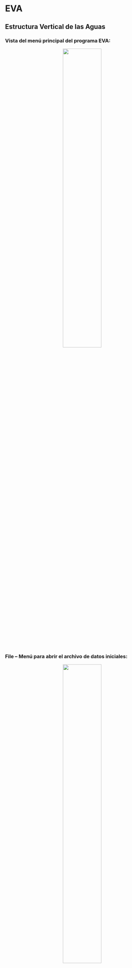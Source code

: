 # EVA
## Estructura Vertical de las Aguas


### Vista del menú principal del programa EVA:
<p align="center">
  <img src="Data/01.png" width="50%" height="50%"></img>
</p>

### File – Menú para abrir el archivo de datos iniciales:

<p align="center">
  <img src="Data/02.png" width="50%" height="50%"></img>
</p>

### Mensaje informativo, que archivo hay que abrir:
<p align="center">
  <img src="Data/03.png" width="50%" height="50%"></img>
</p>

### se abra el explorador de Windows, donde se puede seleccionar el archivo con los datos iniciales (como ejemplo: “1-71.txt”):
 <p align="center">
  <img src="Data/04.png" width="50%" height="50%"></img>
</p>
### Al seleccionar el archivo en formato “txt”, se muestran las características de los datos iniciales. Hay que escribir los límites de las longitudes y latitudes, el paso entre latitudes y longitudes, después oprimir el botón de “Continuar”: 
 <p align="center">
  <img src="Data/05.png" width="50%" height="50%"></img>
</p>
### Siguiente menú, es para el calculo de la velocidad de surgencia:
 <p align="center">
  <img src="Data/06.png" width="50%" height="50%"></img>
</p>
### La primera componente es la componente Eólica, donde después de abrir aparece el método de interpolación, para la presión atmosférica:
 <p align="center">
  <img src="Data/07.png" width="50%" height="50%"></img>
</p>
### Características para la interpolación de la presión atmosférica:
 <p align="center">
  <img src="Data/08.png" width="50%" height="50%"></img>
</p>
### Aviso para guardar el archivo de la figura del campo de la presión atmosférica:
 <p align="center">
  <img src="Data/09.png" width="50%" height="50%"></img>
</p>
### Resultado de la interpolación de la presión atmosférica:
 <p align="center">
  <img src="Data/10.png" width="50%" height="50%"></img>
</p>
### La segunda componente es la componente Gradiental, donde después de abrir aparece el método de interpolación, para la presión atmosférica:
<p align="center">
  <img src="Data/11.png" width="50%" height="50%"></img>
</p> 

<p align="center">
  <img src="Data/12.png" width="50%" height="50%"></img>
</p>

 <p align="center">
  <img src="Data/13.png" width="50%" height="50%"></img>
</p>

### La tercera componente es la componente Baroclinico, donde después de abrir aparece el método de interpolación, para la presión atmosférica:
  <p align="center">
  <img src="Data/14.png" width="50%" height="50%"></img>
</p>
### Se guardan los resultados de densidades para cada profundidad:
  <p align="center">
  <img src="Data/15.png" width="50%" height="50%"></img>
</p>
### Se realiza la interpolación de la densidad para cada profundidad:
 <p align="center">
  <img src="Data/16.png" width="50%" height="50%"></img>
</p>
### Se guardan los resultados de interpolación para cada profundidad:
 <p align="center">
  <img src="Data/17.png" width="50%" height="50%"></img>
</p>
### Elegir el método de interpolación superficial, para la densidad:
   <p align="center">
  <img src="Data/18.png" width="50%" height="50%"></img>
</p>
### Características para la interpolación de la presión atmosférica:
 <p align="center">
  <img src="Data/19.png" width="50%" height="50%"></img>
</p>
### Guardar la figura de la densidad en la superficie:
 <p align="center">
  <img src="Data/20.png" width="50%" height="50%"></img>
</p>
### Resultado de la interpolación de la densidad de la superficie:
 
### Se guardan los resultados de la componente Baroclinico:

### Calculo de la velocidad de surgencias:
 <p align="center">
  <img src="Data/21.png" width="50%" height="50%"></img>
</p>
### Se guardan los resultados de la velocidad de surgencias:
 <p align="center">
  <img src="Data/22.png" width="50%" height="50%"></img>
</p>
### Elegir el método de interpolación superficial, para la de la velocidad de surgencias:
<p align="center">
  <img src="Data/23.png" width="50%" height="50%"></img>
</p>
### Características para la interpolación de la velocidad de surgencias:
 <p align="center">
  <img src="Data/24.png" width="50%" height="50%"></img>
</p>
### Guardar la figura:
<p align="center">
  <img src="Data/25.png" width="50%" height="50%"></img>
</p>
### Resultado de la interpolación de la velocidad de surgencias:
<p align="center">
  <img src="Data/26.png" width="50%" height="50%"></img>
</p>
### Menú del cálculo de la Estabilidad:
 <p align="center">
  <img src="Data/27.png" width="50%" height="50%"></img>
</p>
### Se guardan los resultados de los gradientes de T y S:
 <p align="center">
  <img src="Data/28.png" width="50%" height="50%"></img>
</p>
### Se guardan los resultados de la estabilidad termohalina:
<p align="center">
  <img src="Data/29.png" width="50%" height="50%"></img>
</p>
### Graficar el perfil de la estabilidad en un punto:
 <p align="center">
  <img src="Data/30.png" width="50%" height="50%"></img>
</p>
### Hay que abrir el archivo de estabilidad:
 <p align="center">
  <img src="Data/31.png" width="50%" height="50%"></img>
</p>
### Hay que ingresar los valores de longitud y latitud del punto y la profundidad:
 <p align="center">
  <img src="Data/32.png" width="50%" height="50%"></img>
</p>
### Ingresar el nombre del archivo para guardar la figura:
 <p align="center">
  <img src="Data/33.png" width="50%" height="50%"></img>
</p>
### Ingresar los títulos para la figura:
 <p align="center">
  <img src="Data/34.png" width="50%" height="50%"></img>
</p>
### El resultado del perfil:
 <p align="center">
  <img src="Data/35.png" width="50%" height="50%"></img>
</p>
### Hacer un gráfico del transepto latitudinal:
 <p align="center">
  <img src="Data/36.png" width="50%" height="50%"></img>
</p>
### Elegir el método de interpolación:
 <p align="center">
  <img src="Data/37.png" width="50%" height="50%"></img>
</p>
### Características de la interpolación:
 <p align="center">
  <img src="Data/38.png" width="50%" height="50%"></img>
</p>
### Guardar la figura:
 <p align="center">
  <img src="Data/39.png" width="50%" height="50%"></img>
</p>
### Resultado del transepto latitudinal:
 <p align="center">
  <img src="Data/40.png" width="50%" height="50%"></img>
</p>
### Hacer un gráfico del transepto logitudinal:
 <p align="center">
  <img src="Data/41.png" width="50%" height="50%"></img>
</p>
### Elegir el método de interpolación:
 <p align="center">
  <img src="Data/42.png" width="50%" height="50%"></img>
</p>
### Características de la interpolación:
<p align="center">
  <img src="Data/43.png" width="50%" height="50%"></img>
</p>
### Guardar la figura:
 <p align="center">
  <img src="Data/44.png" width="50%" height="50%"></img>
</p>
### Resultado del transepto logitudinal:
<p align="center">
  <img src="Data/45.png" width="50%" height="50%"></img>
</p>
### Menú del cálculo de la Frecuencia N:
 <p align="center">
  <img src="Data/46.png" width="50%" height="50%"></img>
</p>
### Se guardan los resultados de la velocidad del sonido:
 <p align="center">
  <img src="Data/47.png" width="50%" height="50%"></img>
</p>
### Se guardan los resultados de Vaisala Brenta:
 <p align="center">
  <img src="Data/48.png" width="50%" height="50%"></img>
</p>
### Graficar el perfil de la Vaisala Brenta en un punto:
 <p align="center">
  <img src="Data/49.png" width="50%" height="50%"></img>
</p>
### Hay que abrir el archivo de Vaisala Brenta:
 <p align="center">
  <img src="Data/50.png" width="50%" height="50%"></img>
</p>
### Hay que ingresar los valores de longitud y latitud del punto y la profundidad:
  <p align="center">
  <img src="Data/51.png" width="50%" height="50%"></img>
</p>
### Ingresar el nombre del archivo para guardar la figura:
  <p align="center">
  <img src="Data/52.png" width="50%" height="50%"></img>
</p>
### Ingresar los títulos para la figura:
  <p align="center">
  <img src="Data/53.png" width="50%" height="50%"></img>
</p>
### El resultado del perfil:
  <p align="center">
  <img src="Data/54.png" width="50%" height="50%"></img>
</p>
### Hacer un gráfico del transepto latitudinal:
  <p align="center">
  <img src="Data/55.png" width="50%" height="50%"></img>
</p>
### Elegir el método de interpolación:
  <p align="center">
  <img src="Data/56.png" width="50%" height="50%"></img>
</p>
### Características de la interpolación:
  <p align="center">
  <img src="Data/57.png" width="50%" height="50%"></img>
</p>
### Guardar la figura:
  <p align="center">
  <img src="Data/58.png" width="50%" height="50%"></img>
</p>
### Resultado del transepto latitudinal:
  <p align="center">
  <img src="Data/59.png" width="50%" height="50%"></img>
</p>
### Hacer un gráfico del transepto logitudinal:
  <p align="center">
  <img src="Data/60.png" width="50%" height="50%"></img>
</p>
### Elegir el método de interpolación:
   <p align="center">
  <img src="Data/61.png" width="50%" height="50%"></img>
</p>
### Características de la interpolación:
   <p align="center">
  <img src="Data/62.png" width="50%" height="50%"></img>
</p>
### Guardar la figura:
   <p align="center">
  <img src="Data/63.png" width="50%" height="50%"></img>
</p>
### Resultado del transepto logitudinal:
   <p align="center">
  <img src="Data/64.png" width="50%" height="50%"></img>
</p>








### Exit
Сierra y sale el programa:

### Help – Ayuda:
Se direcciona a la página de GitHub https://github.com/glignan/EVA/blob/main/README.md donde se muestra la ayuda con el presente programa:

### Help – Acerca de:
   <p align="center">
  <img src="Data/65.png" width="50%" height="50%"></img>
</p>


### las Diferencias en Kriging con Python
### Introducción
La interpolación de Kriging es una técnica geoestadística ampliamente utilizada para estimar valores desconocidos de una variable en ubicaciones específicas basadas en valores conocidos en puntos de muestreo cercanos. En Python, existen múltiples bibliotecas que implementan Kriging, siendo PyKrige una de las más populares.
Diferencias entre los enfoques
Método 1:
Python
cov_model = Gaussian(dim=1, len_scale=len_scl, anis=0.2, angles=0.5, var=0.5, nugget=0.1)
OK1 = OrdinaryKriging(lonn,latt, datt, cov_model)
z1, ss1 = OK1.execute('grid', Xnew,Ynew)
Используйте код с осторожностью.
•	Modelo de Covarianza explícito: Define directamente un modelo de covarianza Gaussiano con parámetros específicos (dimensión, escala de longitud, anisotropía, ángulos, varianza y nugget).
•	Control total sobre parámetros: Permite un ajuste fino del modelo de covarianza según el conocimiento del fenómeno.
•	Potencialmente más complejo: Requiere un conocimiento profundo de los parámetros del modelo de covarianza.
Método 2:
Python
OK1 = OrdinaryKriging(lonn, latt, datt,
                      variogram_model=variog_mod)  # linear, power, gaussian, spherical, exponential, hole-effect
z1, ss1 = OK1.execute('grid', Xnew, Ynew)
Используйте код с осторожностью.
•	Modelo de Variograma: Especifica el tipo de variograma (lineal, potencia, gaussiano, esférico, exponencial, efecto agujero) a utilizar.
•	Estimación de parámetros: Los parámetros del variograma (rango, sill, nugget) se estiman automáticamente a partir de los datos.
•	Simplicidad: Es más fácil de implementar y requiere menos conocimiento previo sobre el modelo de covarianza.
Cuándo usar cada enfoque
•	Método 1: 
o	Cuando se tiene un conocimiento profundo del fenómeno y se pueden especificar los parámetros del modelo de covarianza con precisión.
o	Cuando se requiere un control total sobre el proceso de interpolación.
•	Método 2: 
o	Cuando no se tiene información previa sobre el comportamiento espacial de los datos.
o	Cuando se busca una solución rápida y sencilla.
Consideraciones adicionales
•	Ambos enfoques pueden producir resultados similares, pero la elección del modelo y la estimación de parámetros pueden influir en la precisión de la interpolación.
•	Es recomendable explorar diferentes modelos de covarianza o variograma y comparar los resultados para seleccionar el mejor ajuste.
•	La validación cruzada puede ser útil para evaluar la calidad de la interpolación.
En resumen, la elección entre estos dos enfoques depende del nivel de conocimiento sobre los datos y el objetivo de la interpolación. Ambos métodos tienen sus ventajas y desventajas, y la selección adecuada puede mejorar la precisión y eficiencia del proceso de Kriging.

